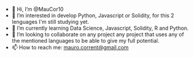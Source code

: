 - 👋 Hi, I’m @MauCor10
- 👀 I’m interested in develop Python, Javascript or Solidity, for this 2 lenguages I'm still studying yet. 
- 🌱 I’m currently learning Data Science, Javascript, Solidity, R and Python.
- 💞️ I’m looking to collaborate on any project any project that uses any of the mentioned languages to be able to give my full potential.
- 📫 How to reach me: mauro.corrent@gmail.com

<!---
MauCor10/MauCor10 is a ✨ special ✨ repository because its `README.md` (this file) appears on your GitHub profile.
You can click the Preview link to take a look at your changes.
--->
